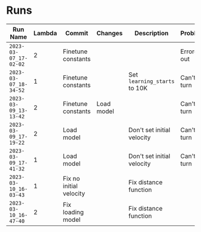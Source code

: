 # Runs

| Run Name              | Lambda | Commit                  | Changes    | Description                  | Problems    | Run Args                                                      |
| --------------------- | ------ | ----------------------- | ---------- | ---------------------------- | ----------- | ------------------------------------------------------------- |
| `2023-03-07_17-02-02` | 2      | Finetune constants      |            |                              | Errored out | `-a ppo`                                                      |
| `2023-03-07_18-34-52` | 1      | Finetune constants      |            | Set `learning_starts` to 10K | Can't turn  |                                                               |
| `2023-03-09_13-13-42` | 2      | Finetune constants      | Load model |                              | Can't turn  | `-a ppo -l drone_out/eval/2023-03-07_17-02-02/best_model.zip` |
| `2023-03-09_17-19-22` | 2      | Load model              |            | Don't set initial velocity   | Can't turn  | `-a ppo -l drone_out/eval/2023-03-07_17-02-02/best_model.zip` |
| `2023-03-09_17-41-32` | 1      | Load model              |            | Don't set initial velocity   | Can't turn  | `-l drone_out/eval/2023-03-07_18-34-52/best_model.zip`        |
| `2023-03-10_16-03-43` | 1      | Fix no initial velocity |            | Fix distance function        |             |                                                               |
| `2023-03-10_16-47-40` | 2      | Fix loading model       |            | Fix distance function        |             | `-a ppo -l drone_out/eval/2023-03-09_17-19-22/best_model.zip` |
